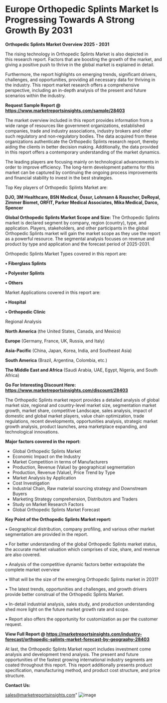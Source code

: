 # Europe Orthopedic Splints Market Is Progressing Towards A Strong Growth By 2031

<Strong> Orthopedic Splints Market Overview 2025 - 2031</strong>

The rising technology in Orthopedic Splints Market is also depicted in this research report. Factors that are boosting the growth of the market, and giving a positive push to thrive in the global market is explained in detail.

Furthermore, the report highlights on emerging trends, significant drivers, challenges, and opportunities, providing all necessary data for thriving in the industry. This report market research offers a comprehensive perspective, including an in-depth analysis of the present and future scenarios within the industry.

<strong>Request Sample Report @ <a href=https://www.marketreportsinsights.com/sample/28403>https://www.marketreportsinsights.com/sample/28403</a></strong>

The market overview included in this report provides information from a wide range of resources like government organizations, established companies, trade and industry associations, industry brokers and other such regulatory and non-regulatory bodies. The data acquired from these organizations authenticate the Orthopedic Splints research report, thereby aiding the clients in better decision making. Additionally, the data provided in this report offers a contemporary understanding of the market dynamics.

The leading players are focusing mainly on technological advancements in order to improve efficiency. The long-term development patterns for this market can be captured by continuing the ongoing process improvements and financial stability to invest in the best strategies.

Top Key players of Orthopedic Splints Market are:

<strong>DJO, 3M Healthcare, BSN Medical, Össur, Lohmann & Rauscher, DeRoyal, Zimmer Biomet, ORFIT, Parker Medical Associates, Mika Medical, Darco, Spencer</strong>

<strong><b>Global Orthopedic Splints Market Scope and Size:</b></strong>
The Orthopedic Splints market is declared segment by company, region (country), type, and application. Players, stakeholders, and other participants in the global Orthopedic Splints market will gain the market scope as they use the report as a powerful resource. The segmental analysis focuses on revenue and product by type and application and the forecast period of 2025-2031.

Orthopedic Splints Market Types covered in this report are:

<strong>• Fiberglass Splints

• Polyester Splints

• Others</strong>

Market Applications covered in this report are:

<strong>• Hospital

• Orthopedic Clinic</strong> 

Regional Analysis

<strong>North America</strong> (the United States, Canada, and Mexico)

<strong>Europe</strong> (Germany, France, UK, Russia, and Italy)

<strong>Asia-Pacific</strong> (China, Japan, Korea, India, and Southeast Asia)

<strong>South America</strong> (Brazil, Argentina, Colombia, etc.)

<strong>The Middle East and Africa</strong> (Saudi Arabia, UAE, Egypt, Nigeria, and South Africa)

<strong>Go For Interesting Discount Here: <a href=https://www.marketreportsinsights.com/discount/28403>https://www.marketreportsinsights.com/discount/28403</a></strong>

The Orthopedic Splints market report provides a detailed analysis of global market size, regional and country-level market size, segmentation market growth, market share, competitive Landscape, sales analysis, impact of domestic and global market players, value chain optimization, trade regulations, recent developments, opportunities analysis, strategic market growth analysis, product launches, area marketplace expanding, and technological innovations.

<strong><b>Major factors covered in the report:</b></strong>
<ul>
  <li>Global Orthopedic Splints Market </li>
  <li>Economic Impact on the Industry</li>
  <li>Market Competition in terms of Manufacturers</li>
  <li>Production, Revenue (Value) by geographical segmentation</li>
  <li>Production, Revenue (Value), Price Trend by Type</li>
  <li>Market Analysis by Application</li>
  <li>Cost Investigation</li>
  <li>Industrial Chain, Raw material sourcing strategy and Downstream Buyers</li>
  <li>Marketing Strategy comprehension, Distributors and Traders</li>
  <li>Study on Market Research Factors</li>
  <li>Global Orthopedic Splints Market Forecast</li>
</ul>

<strong><b>Key Point of the Orthopedic Splints Market report:</b></strong>

• Geographical distribution, company profiling, and various other market segmentation are provided in the report.

• For better understanding of the global Orthopedic Splints market status, the accurate market valuation which comprises of size, share, and revenue are also covered.

• Analysis of the competitive dynamic factors better extrapolate the complete market overview

• What will be the size of the emerging Orthopedic Splints market in 2031?

• The latest trends, opportunities and challenges, and growth drivers provide better construal of the Orthopedic Splints Market.

• In-detail industrial analysis, sales study, and production understanding shed more light on the future market growth rate and scope.

• Report also offers the opportunity for customization as per the customer request.

<strong><b>View Full Report @ <a href=https://marketreportsinsights.com/industry-forecast/orthopedic-splints-market-forecast-by-geography-28403>https://marketreportsinsights.com/industry-forecast/orthopedic-splints-market-forecast-by-geography-28403</a></b></strong>


At last, the Orthopedic Splints Market report includes investment come analysis and development trend analysis. The present and future opportunities of the fastest growing international industry segments are coated throughout this report. This report additionally presents product specification, manufacturing method, and product cost structure, and price structure.

<strong>Contact Us:</strong>

sales@marketreportsinsights.com"
![image](https://github.com/user-attachments/assets/e10a3f35-1050-4b84-8c97-5cd56b451e00)

